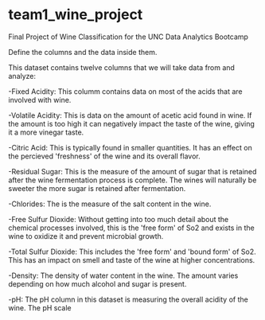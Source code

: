 # team1_wine_project
Final Project of Wine Classification for the UNC Data Analytics Bootcamp


Define the columns and the data inside them. 


This dataset contains twelve columns that we will take data from and analyze:

-Fixed Acidity: This columm contains data on most of the acids that are involved with wine. 

-Volatile Acidity: This is data on the amount of acetic acid found in wine. If the amount is too high it can negatively impact the taste of the wine, giving it a more vinegar taste. 

-Citric Acid: This is typically found in smaller quantities. It has an effect on the percieved 'freshness' of the wine and its overall flavor. 

-Residual Sugar: This is the measure of the amount of sugar that is retained after the wine fermentation process is complete. The wines will naturally be sweeter the more sugar is retained after fermentation. 

-Chlorides: The is the measure of the salt content in the wine. 

-Free Sulfur Dioxide: Without getting into too much detail about the chemical processes involved, this is the 'free form' of So2 and exists in the wine to oxidize it and prevent microbial growth. 

-Total Sulfur Dioxide: This includes the 'free form' and 'bound form' of So2. This has an impact on smell and taste of the wine at higher concentrations. 

-Density: The density of water content in the wine. The amount varies depending on how much alcohol and sugar is present. 

-pH: The pH column in this dataset is measuring the overall acidity of the wine. The pH scale 
